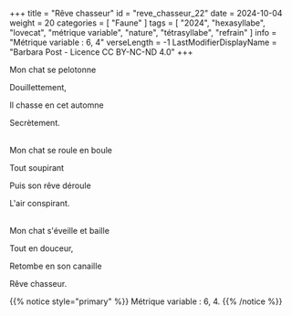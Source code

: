 +++
title = "Rêve chasseur"
id = "reve_chasseur_22"
date = 2024-10-04
weight = 20
categories = [ "Faune" ]
tags = [
  "2024",
  "hexasyllabe",
  "lovecat",
  "métrique variable",
  "nature",
  "tétrasyllabe",
  "refrain"
]
info = "Métrique variable : 6, 4"
verseLength = -1
LastModifierDisplayName = "Barbara Post - Licence CC BY-NC-ND 4.0"
+++

Mon chat se pelotonne

Douillettement,

Il chasse en cet automne

Secrètement.

 \
Mon chat se roule en boule

Tout soupirant

Puis son rêve déroule

L'air conspirant.

 \
Mon chat s'éveille et baille

Tout en douceur,

Retombe en son canaille

Rêve chasseur.

{{% notice style="primary" %}}
Métrique variable : 6, 4.
{{% /notice %}}

